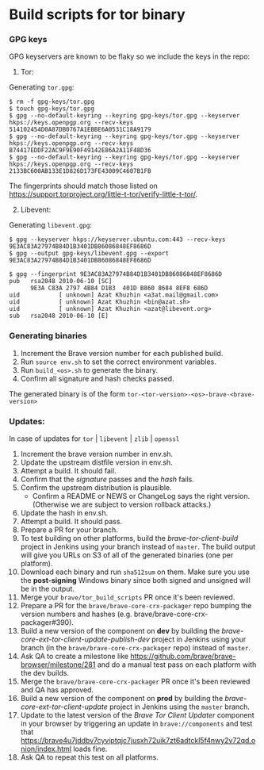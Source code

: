 # Build scripts for tor binary

### GPG keys

GPG keyservers are known to be flaky so we include the keys in the repo:

1. Tor:

Generating `tor.gpg`:
```
$ rm -f gpg-keys/tor.gpg
$ touch gpg-keys/tor.gpg
$ gpg --no-default-keyring --keyring gpg-keys/tor.gpg --keyserver hkps://keys.openpgp.org --recv-keys 514102454D0A87DB0767A1EBBE6A0531C18A9179
$ gpg --no-default-keyring --keyring gpg-keys/tor.gpg --keyserver hkps://keys.openpgp.org --recv-keys B74417EDDF22AC9F9E90F49142E86A2A11F48D36
$ gpg --no-default-keyring --keyring gpg-keys/tor.gpg --keyserver hkps://keys.openpgp.org --recv-keys 2133BC600AB133E1D826D173FE43009C4607B1FB
```

The fingerprints should match those listed on https://support.torproject.org/little-t-tor/verify-little-t-tor/.

2. Libevent:

Generating `libevent.gpg`:
```
$ gpg --keyserver hkps://keyserver.ubuntu.com:443 --recv-keys 9E3AC83A27974B84D1B3401DB86086848EF8686D
$ gpg --output gpg-keys/libevent.gpg --export 9E3AC83A27974B84D1B3401DB86086848EF8686D
```

```
$ gpg --fingerprint 9E3AC83A27974B84D1B3401DB86086848EF8686D
pub   rsa2048 2010-06-10 [SC]
      9E3A C83A 2797 4B84 D1B3  401D B860 8684 8EF8 686D
uid           [ unknown] Azat Khuzhin <a3at.mail@gmail.com>
uid           [ unknown] Azat Khuzhin <bin@azat.sh>
uid           [ unknown] Azat Khuzhin <azat@libevent.org>
sub   rsa2048 2010-06-10 [E]
```

### Generating binaries

1. Increment the Brave version number for each published build.
2. Run `source env.sh` to set the correct environment variables.
3. Run `build_<os>.sh` to generate the binary. 
4. Confirm all signature and hash checks passed.

The generated binary is of the form `tor-<tor-version>-<os>-brave-<brave-version>`

### Updates:

In case of updates for `tor` | `libevent` | `zlib` | `openssl`

1. Increment the brave version number in env.sh.
2. Update the upstream distfile version in env.sh.
3. Attempt a build.  It should fail.
4. Confirm that the _signature_ passes and the _hash_ fails.
5. Confirm the upstream distribution is plausible.
   - Confirm a README or NEWS or ChangeLog says the right version.
     (Otherwise we are subject to version rollback attacks.)
6. Update the hash in env.sh.
7. Attempt a build.  It should pass.
8. Prepare a PR for your branch.
9. To test building on other platforms, build the *brave-tor-client-build* project in Jenkins using your branch instead of `master`. The build output will give you URLs on S3 of all of the generated binaries (one per platform).
10. Download each binary and run `sha512sum` on them. Make sure you use the **post-signing** Windows binary since both signed and unsigned will be in the output.
11. Merge your `brave/tor_build_scripts` PR once it's been reviewed.
12. Prepare a PR for the `brave/brave-core-crx-packager` repo bumping the version numbers and hashes (e.g. brave/brave-core-crx-packager#390).
13. Build a new version of the component on **dev** by building the *brave-core-ext-tor-client-update-publish-dev* project in Jenkins using your branch (in the `brave/brave-core-crx-packager` repo) instead of `master`.
14. Ask QA to create a milestone like https://github.com/brave/brave-browser/milestone/281 and do a manual test pass on each platform with the dev builds.
15. Merge the `brave/brave-core-crx-packager` PR once it's been reviewed and QA has approved.
16. Build a new version of the component on **prod** by building the *brave-core-ext-tor-client-update* project in Jenkins using the `master` branch.
17. Update to the latest version of the *Brave Tor Client Updater* component in your browser by triggering an update in `brave://components` and test that https://brave4u7jddbv7cyviptqjc7jusxh72uik7zt6adtckl5f4nwy2v72qd.onion/index.html loads fine.
18. Ask QA to repeat this test on all platforms.
